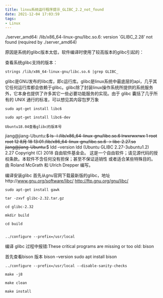 ```yaml
---
title: linxu系统运行程序提示_GLIBC_2.2_not_found
date: 2021-12-04 17:03:59
tags:
- Linux
---
```


./server_amd64: /lib/x86_64-linux-gnu/libc.so.6: version `GLIBC_2.28’ not found (required by ./server_amd64)

<!--more-->

原因是系统的glibc版本太低，软件编译时使用了较高版本的glibc引起的：

查看系统glibc支持的版本：

```
strings /lib/x86_64-linux-gnu/libc.so.6 |grep GLIBC_
```

glibc是GNU发布的libc库，即c运行库。glibc是linux系统中最底层的api，几乎其它任何运行库都会依赖于glibc。glibc除了封装linux操作系统所提供的系统服务外，它本身也提供了许多其它一些必要功能服务的实现。由于 glibc 囊括了几乎所有的 UNIX 通行的标准，可以想见其内容包罗万象

```
sudo apt-get install libc6

sudo apt-get install libc6-dev

Ubuntu18.04查看glibc的版本号
```

jiang@jiang-Ubuntu:~~$ ls -l /lib/x86_64-linux-gnu/libc.so.6
lrwxrwxrwx 1 root root 12 8月 18 13:01 /lib/x86_64-linux-gnu/libc.so.6 -> libc-2.27.so
jiang@jiang-Ubuntu:~~$ ldd –version
ldd (Ubuntu GLIBC 2.27-3ubuntu1.2) 2.27
Copyright (C) 2018 自由软件基金会。
这是一个自由软件；请见源代码的授权条款。本软件不含任何没有担保；甚至不保证适销性
或者适合某些特殊目的。
由 Roland McGrath 和 Ulrich Drepper 编写。

编译安装glibc
首先从gnu官网下载最新版的glibc，地址http://www.gnu.org/software/libc/
http://ftp.gnu.org/gnu/libc/

```
sudo apt-get install gawk

tar -zxvf glibc-2.32.tar.gz

cd glibc-2.32

mkdir build

cd build


../configure --prefix=/usr/local
```

编译 glibc 过程中报错:These critical programs are missing or too old: bison

首先查看bison 版本 bison –version sudo apt install bison

```
../configure --prefix=/usr/local --disable-sanity-checks

make -j8

make clean

make install
```
